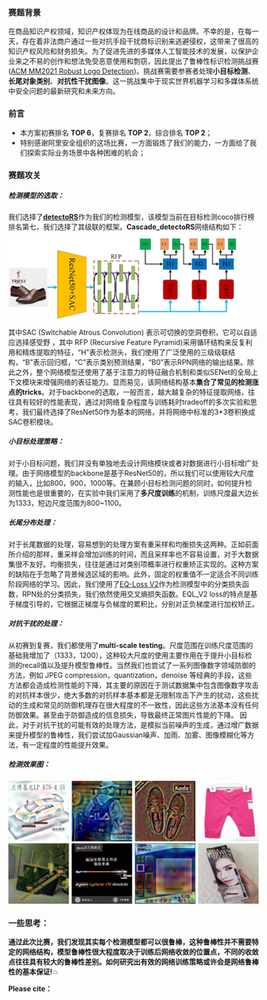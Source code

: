 ### 赛题背景

在商品知识产权领域，知识产权体现为在线商品的设计和品牌。不幸的是，在每一天，存在着非法商户通过一些对抗手段干扰商标识别来逃避侵权，这带来了很高的知识产权风险和财务损失。为了促进先进的多媒体人工智能技术的发展，以保护企业来之不易的创作和想法免受恶意使用和剽窃，因此提出了鲁棒性标识检测挑战赛 ([ACM MM2021 Robust Logo Detection](https://tianchi.aliyun.com/competition/entrance/531888/introduction))。挑战赛需要参赛者处理**小目标检测**、**长尾对象类别**、**对抗性干扰图像**。这一挑战集中于现实世界机器学习和多媒体系统中安全问题的最新研究和未来方向。

### 前言

- 本方案初赛排名 **TOP 6**，复赛排名 **TOP 2**，综合排名 **TOP 2**；
- 特别感谢阿里安全组织的这场比赛，一方面锻炼了我们的能力，一方面给了我们探索实际业务场景中各种困难的机会；

### 赛题攻关

##### 检测模型的选取：

我们选择了[**detectoRS**](https://arxiv.org/abs/2006.02334)作为我们的检测模型，该模型当前在目标检测coco排行榜排名第七，我们选择了其级联的框架。**Cascade_detectoRS**网络结构如下：

<img src="framework.jpg" alt="framework" style="zoom: 45%;"/>

其中SAC (Switchable Atrous Convolution) 表示可切换的空洞卷积，它可以自适应选择感受野 ，其中 RFP (Recursive Feature Pyramid)采用循环结构来反复利用和精炼提取的特征，“H”表示检测头，我们使用了广泛使用的三级级联结构，“B”表示回归框，“C”表示类别预测结果，“B0”表示RPN网络的输出结果。除此之外，整个网络模型还使用了基于注意力的特征融合机制和类似SENet的全局上下文模块来增强网络的表征能力。显而易见，该网络结构基本**集合了常见的检测涨点的tricks**。对于backbone的选取，一般而言，越大越复杂的特征提取网络，往往具有较好的性能表现，通过对网络复杂程度与训练耗时tradeoff的多次实验和思考，我们最终选择了ResNet50作为基本的网络，并将网络中标准的3*3卷积换成SAC卷积模块。

##### 小目标处理策略：

对于小目标问题，我们并没有单独地去设计网络模块或者对数据进行小目标增广处理。由于网络模型的backbone是基于ResNet50的，所以我们可以使用较大尺度的输入，比如800，900，1000等。在兼顾小目标检测问题的同时，如何提升检测性能也是很重要的，在实验中我们采用了**多尺度训练**的机制，训练尺度最大边长为1333，短边尺度范围为800~1100。

##### 长尾分布处理：

对于长尾数据的处理，容易想到的处理方案有重采样和均衡损失这两种。正如前面所介绍的那样，重采样会增加训练的时间，而且采样率也不容易设置，对于大数据集很不友好。均衡损失，往往是通过对类别项概率进行权重矫正实现的。这种方案的缺陷在于忽略了背景候选区域的影响。此外，固定的权重值不一定适合不同训练阶段网络的学习。因此，我们使用了[EQ-Loss V2](https://arxiv.org/abs/2012.08548v1)作为检测模型中的分类损失函数，RPN处的分类损失，我们依然使用交叉熵损失函数。EQL_V2 loss的特点是基于梯度引导的，它根据正梯度与负梯度的累积比，分别对正负梯度进行加权矫正。

##### 对抗干扰的处理：

从初赛到复赛，我们都使用了**multi-scale testing**。尺度范围在训练尺度范围的基础我增加了（1333，1200），这种较大尺度的使用主要作用在于提升小目标检测的recall值以及提升模型鲁棒性。当然我们也尝试了一系列图像数字领域防御的方法，例如 JPEG compression，quantization，denoise 等经典的手段，这些方法都会造成检测性能的下降，其主要的原因在于测试数据集中包含图像数字攻击的对抗样本很少，绝大多数的对抗样本基本都是无限制攻击下产生的扰动，这些扰动的生成和常见的防御机理存在很大程度的不一致性，因此这些方法基本没有任何防御效果。甚至由于防御造成的信息损失，导致最终正常图片性能的下降。 因此，对于对抗干扰的可能有效的处理方法，是模拟当前噪声的生成，通过增广数据来提升模型的鲁棒性，我们尝试加Gaussian噪声、加雨、加雾、图像模糊化等方法，有一定程度的性能提升效果。

##### 检测效果图：

![results](results.jpg)

### 一些思考：

**通过此次比赛，我们发现其实每个检测模型都可以很鲁棒，这种鲁棒性并不需要特定的网络结构，模型鲁棒性很大程度取决于训练后网络收敛的位置点，不同的收敛点往往具有较大的鲁棒性差别。如何研究出有效的网络训练策略或许会是网络鲁棒性的基本保证!**:boom:

**Please cite：**
